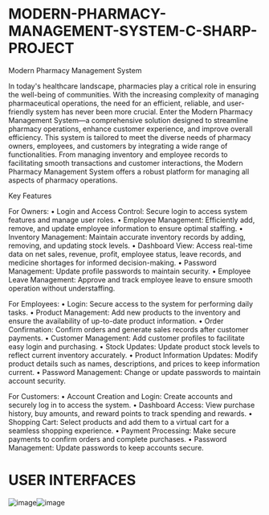 # MODERN-PHARMACY-MANAGEMENT-SYSTEM-C-SHARP-PROJECT

Modern Pharmacy Management System

In today's healthcare landscape, pharmacies play a critical role in ensuring the well-being of communities. With the increasing complexity of managing pharmaceutical operations, the need for an efficient, reliable, and user-friendly system has never been more crucial. Enter the Modern Pharmacy Management System—a comprehensive solution designed to streamline pharmacy operations, enhance customer experience, and improve overall efficiency.
This system is tailored to meet the diverse needs of pharmacy owners, employees, and customers by integrating a wide range of functionalities. From managing inventory and employee records to facilitating smooth transactions and customer interactions, the Modern Pharmacy Management System offers a robust platform for managing all aspects of pharmacy operations.

Key Features

For Owners:
•	Login and Access Control: Secure login to access system features and manage user roles.
•	Employee Management: Efficiently add, remove, and update employee information to ensure optimal staffing.
•	Inventory Management: Maintain accurate inventory records by adding, removing, and updating stock levels.
•	Dashboard View: Access real-time data on net sales, revenue, profit, employee status, leave records, and medicine shortages for informed decision-making.
•	Password Management: Update profile passwords to maintain security.
•	Employee Leave Management: Approve and track employee leave to ensure smooth operation without understaffing.

For Employees:
•	Login: Secure access to the system for performing daily tasks.
•	Product Management: Add new products to the inventory and ensure the availability of up-to-date product information.
•	Order Confirmation: Confirm orders and generate sales records after customer payments.
•	Customer Management: Add customer profiles to facilitate easy login and purchasing.
•	Stock Updates: Update product stock levels to reflect current inventory accurately.
•	Product Information Updates: Modify product details such as names, descriptions, and prices to keep information current.
•	Password Management: Change or update passwords to maintain account security.

For Customers:
•	Account Creation and Login: Create accounts and securely log in to access the system.
•	Dashboard Access: View purchase history, buy amounts, and reward points to track spending and rewards.
•	Shopping Cart: Select products and add them to a virtual cart for a seamless shopping experience.
•	Payment Processing: Make secure payments to confirm orders and complete purchases.
•	Password Management: Update passwords to keep accounts secure.

# USER INTERFACES
![image](https://github.com/RAAFSAAN0/MODERN-PHARMACY-MANAGEMENT-SYSTEM-C-SHARP-PROJECT/assets/164877790/527c43f5-d4ad-411a-91c6-073cd31157e2)![image](https://github.com/RAAFSAAN0/MODERN-PHARMACY-MANAGEMENT-SYSTEM-C-SHARP-PROJECT/assets/164877790/b3904fae-c899-4bcb-b564-09e820ed798e)





